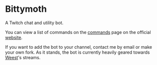 # Bittymoth
A Twitch chat and utility bot.

You can view a list of commands on the [commands](https://bot.neomoth.dev/commands) page on the official [website](https://bot.neomoth.dev).

If you want to add the bot to your channel, contact me by email or make your own fork. As it stands, the bot is currently heavily geared towards [Weest](https://twitch.tv/weest)'s streams.